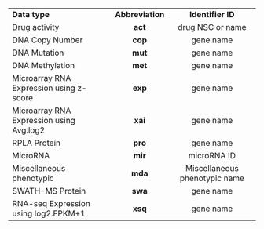 | | | |
------------------------------|:---:|:-----------------------:
**Data type** | **Abbreviation** | **Identifier ID**
Drug activity |  **act**  | drug NSC or name 
DNA Copy Number |  **cop**  | gene name
DNA Mutation |  **mut**  | gene name
DNA Methylation | **met** | gene name
Microarray RNA Expression using z-score     |  **exp**  | gene name
Microarray RNA Expression using Avg.log2    |  **xai**  | gene name
RPLA Protein |  **pro**  | gene name
MicroRNA |  **mir**  | microRNA ID
Miscellaneous phenotypic |  **mda**  | Miscellaneous phenotypic name
SWATH-MS Protein |  **swa**  | gene name
RNA-seq Expression using log2.FPKM+1 | **xsq** | gene name
<br>

